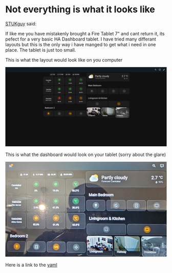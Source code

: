# Not everything is what it looks like

[STUKguy](https://github.com/STUKguy) said:

If like me you have mistakenly brought a Fire Tablet 7" and cant return it, its pefect for a very basic HA Dashboard tablet. I have tried many differant layouts but this is the only way i have manged to get what i need in one place. The tablet is just too small.

This is what the layout would look like on you computer

![Dashboard on computer](dashboard-on-display.png)

This is what the dashboard would look on your tablet (sorry about the glare)

![Dashboard on fire tablet](dashboard-on-fire-tablet.jpg)

Here is a link to the [yaml](https://gist.github.com/STUKguy/e54c0f0cf5fb3f1307f817675717c259)
